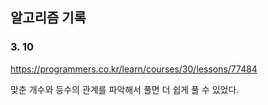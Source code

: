 ## 알고리즘 기록



### 3. 10

https://programmers.co.kr/learn/courses/30/lessons/77484

맞춘 개수와 등수의 관계를 파악해서 풀면 더 쉽게 풀 수 있었다.

